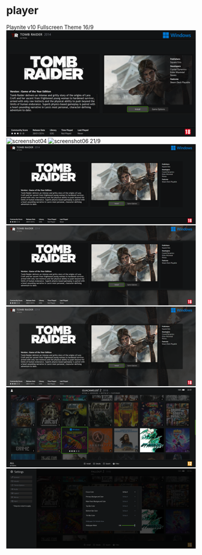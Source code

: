 # player
Playnite v10 Fullscreen Theme
16/9
![screenshot02](https://github.com/TheFlamingPumpkinDevWork/player/blob/255f9ce7220e0a9944462aa6bd91855dfbdfcf75/previews/screenshot02.png)
![screenshot04]()
![screenshot06]()
21/9
![screenshot01](https://github.com/TheFlamingPumpkinDevWork/player/blob/31791ce0bb8f4ab7516c292ce76c99752a91b2f4/previews/screenshot01.png)
![screenshot03](https://github.com/TheFlamingPumpkinDevWork/player/blob/884b955f3a6c5aa2932599b39fc9b28720a5914f/previews/screenshot03.png)
![screenshot05](https://github.com/TheFlamingPumpkinDevWork/player/blob/286d0e9888e8a0795582c8d017bc3803fa138c7f/previews/screenshot05.png)
![screenshot07](https://github.com/TheFlamingPumpkinDevWork/player/blob/5a6c1246cce8f7c590d5c2457aadd8874cbf4896/previews/screenshot07.png)
![screenshot08](https://github.com/TheFlamingPumpkinDevWork/player/blob/25f1f47b8a04aa7b6158645c2cbfc3ee036b269f/previews/screenshot08.png)
